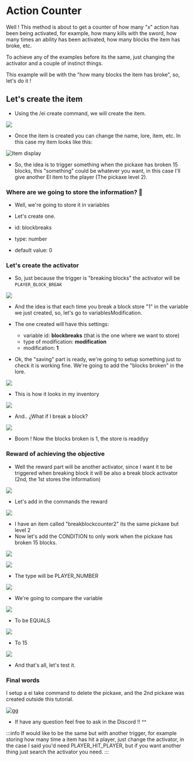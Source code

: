 # Action Counter

Well ! This method is about to get a counter of how many "x" action has been being activated, for example, how many kills with the sword, how many times an ability has been activated, how many blocks the item has broke, etc. 

To achieve any of the examples before its the same, just changing the activator and a couple of instinct things. 

This example will be with the "how many blocks the item has broke", so, let's do it !

## Let's create the item

* Using the /ei create command, we will create the item.

![](</img/image (290).png>)

* Once the item is created you can change the name, lore, item, etc. In this case my item looks like this:

![Item display](</img/image (148).png>)

* So, the idea is to trigger something when the pickaxe has broken 15 blocks, this "something" could be whatever you want, in this case I'll give another EI item to the player (The pickaxe level 2).

### Where are we going to store the information? 🤔

* Well, we're going to store it in variables

* Let's create one.

* id: blockbreaks
* type: number
* default value: 0

### Let's create the activator

* So, just because the trigger is "breaking blocks" the activator will be `PLAYER_BLOCK_BREAK`

![](</img/image (413).png>)

* And the idea is that each time you break a block store "1" in the variable we just created, so, let's go to variablesModification.

* The one created will have this settings:
  * variable id: **blockbreaks** (that is the one where we want to store)
  * type of modification: **modification**
  * modification: **1**

* Ok, the "saving" part is ready, we're going to setup something just to check it is working fine. We're going to add the "blocks broken" in the lore.

![](</img/image (108).png>)

* This is how it looks in my inventory

![](</img/image (235).png>)

* And.. ¿What if I break a block?

![](</img/image (276).png>)

* Boom ! Now the blocks broken is 1, the store is readdyy

### Reward of achieving the objective

* Well the reward part will be another activator, since I want it to be triggered when breaking block it will be also a break block activator (2nd, the 1st stores the information)

![](</img/image (350).png>)

* Let's add in the commands the reward

![](</img/image (326).png>)

* I have an item called "breakblockcounter2" its the same pickaxe but level 2
* Now let's add the CONDITION to only work when the pickaxe has broken 15 blocks.

![](</img/image (379).png>)

![](</img/image (64).png>)

* The type will be PLAYER\_NUMBER

![](</img/image (262).png>)

* We're going to compare the variable

![](</img/image (79).png>)

* To be EQUALS

![](</img/image (336).png>)

* To 15

![](</img/image (80).png>)

* And that's all, let's test it.

### Final words

I setup a ei take command to delete the pickaxe, and the 2nd pickaxe was created outside this tutorial.

![gg](</img/2022-05-14 18-31-01.gif>)

* If have any question feel free to ask in the Discord !! ^^

:::info
If would like to be the same but with another trigger, for example storing how many time a item has hit a player, just change the activator, in the case I said you'd need PLAYER\_HIT\_PLAYER, but if you want another thing just search the activator you need.
:::

